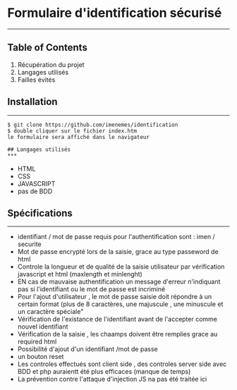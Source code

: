 # Formulaire d'identification sécurisé
***

## Table of Contents
1. Récupération du projet
2. Langages utilisés
3. Failles évités

## Installation
***
```
$ git clone https://github.com/imenemes/identification
$ double cliquer sur le fichier index.htm
le formulaire sera affiché dans le navigateur

## Langages utilisés
***
```
* HTML
* CSS
* JAVASCRIPT
* pas de BDD

## Spécifications
***

* identifiant / mot de passe requis pour l'authentification sont : imen / securite
* Mot de passe encrypté lors de la saisie,  grace au type passeword de html
* Controle la longueur et de qualité de la saisie utilisateur par vérification javascript et html (maxlength et minlenght)
* EN cas de mauvaise authentification un message d'erreur n'indiquant pas si l'identifiant ou le mot de passe est incriminé
* Pour l'ajout d'utilisateur , le mot de passe saisie doit répondre à un certain format (plus de 8 caractères, une majuscule , une minuscule et un caractère spéciale"
* Vérification de l'existance de l'identifiant avant de l'accepter comme nouvel identifiant
* Vérification de la saisie , les chaamps doivent être remplies grace au required html
* Possibilité d'ajout d'un identifiant /mot de passe 
* un bouton reset 
* Les controles effectués sont client side , des controles server side avec BDD et php auraientt été plus efficaces (manque de temps)
* La prévention contre l'attaque d'injection JS na pas été traitée ici 





